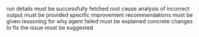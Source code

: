 run details must be successfully fetched
root cause analysis of incorrect output must be provided
specific improvement recommendations must be given
reasoning for why agent failed must be explained
concrete changes to fix the issue must be suggested
